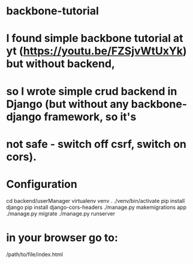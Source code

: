 # backbone-tutorial

# I found simple backbone tutorial at yt (https://youtu.be/FZSjvWtUxYk) but without backend,
# so I wrote simple crud backend in Django (but without any backbone-django framework, so it's
# not safe - switch off csrf, switch on cors).

# Configuration
cd backend/userManager
virtualenv venv
. ./venv/bin/activate
pip install django
pip install django-cors-headers
./manage.py makemigrations app
./manage.py migrate
./manage.py runserver

# in your browser go to:
/path/to/file/index.html
